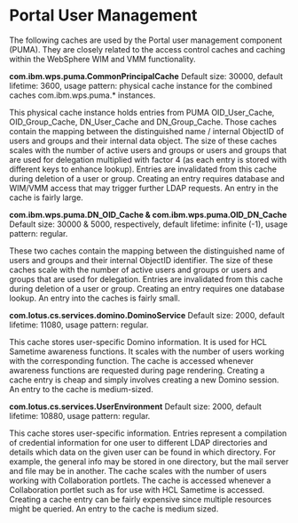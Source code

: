 # Portal User Management

The following caches are used by the Portal user management component (PUMA). They are closely related
to the access control caches and caching within the WebSphere WIM and VMM functionality.

**com.ibm.wps.puma.CommonPrincipalCache**
Default size: 30000, default lifetime: 3600, usage pattern: physical cache instance for the combined caches
com.ibm.wps.puma.* instances.

This physical cache instance holds entries from PUMA OID_User_Cache, OID_Group_Cache,
DN_User_Cache and DN_Group_Cache. Those caches contain the mapping between the distinguished
name / internal ObjectID of users and groups and their internal data object. The size of these caches scales
with the number of active users and groups or users and groups that are used for delegation multiplied
with factor 4 (as each entry is stored with different keys to enhance lookup). Entries are invalidated from
this cache during deletion of a user or group. Creating an entry requires database and WIM/VMM access
that may trigger further LDAP requests. An entry in the cache is fairly large.

**com.ibm.wps.puma.DN_OID_Cache & com.ibm.wps.puma.OID_DN_Cache**
Default size: 30000 & 5000, respectively, default lifetime: infinite (-1), usage pattern: regular.

These two caches contain the mapping between the distinguished name of users and groups and their
internal ObjectID identifier. The size of these caches scale with the number of active users and groups or
users and groups that are used for delegation. Entries are invalidated from this cache during deletion of a
user or group. Creating an entry requires one database lookup. An entry into the caches is fairly small.

**com.lotus.cs.services.domino.DominoService**
Default size: 2000, default lifetime: 11080, usage pattern: regular.

This cache stores user-specific Domino information. It is used for HCL Sametime awareness functions. It
scales with the number of users working with the corresponding function. The cache is accessed whenever
awareness functions are requested during page rendering. Creating a cache entry is cheap and simply
involves creating a new Domino session. An entry to the cache is medium-sized.

**com.lotus.cs.services.UserEnvironment**
Default size: 2000, default lifetime: 10880, usage pattern: regular.

This cache stores user-specific information. Entries represent a compilation of credential information for
one user to different LDAP directories and details which data on the given user can be found in which
directory. For example, the general info may be stored in one directory, but the mail server and file may be
in another. The cache scales with the number of users working with Collaboration portlets. The cache is
accessed whenever a Collaboration portlet such as for use with HCL Sametime is accessed. Creating a cache
entry can be fairly expensive since multiple resources might be queried. An entry to the cache is medium sized.
